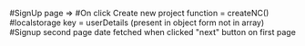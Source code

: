 #SignUp page => 
#On click Create new project function =  createNC()
#localstorage key = userDetails (present in object form not in array)
#Signup second page date fetched when clicked "next" button on first page
